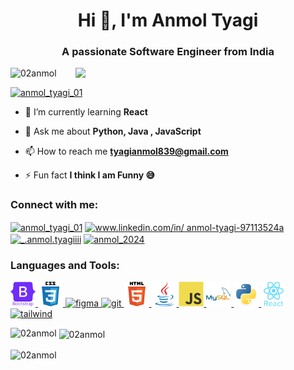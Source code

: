 <h1 align="center">Hi 👋, I'm Anmol Tyagi</h1>
<h3 align="center">A passionate Software Engineer from India</h3>

<img align="right" alit="coding" width="400" src="https://media4.giphy.com/media/Ll22OhMLAlVDb8UQWe/giphy.gif?cid=6c09b952x5p8p7mqvfn63amooe9jpihkxyzslr4minqx28u0&ep=v1_internal_gif_by_id&rid=giphy.gif&ct=s">

<p align="left"> <img src="https://komarev.com/ghpvc/?username=02anmol&label=Profile%20views&color=0e75b6&style=flat" alt="02anmol" /> </p>

<p align="left"> <a href="https://twitter.com/anmol_tyagi_01" target="blank"><img src="https://img.shields.io/twitter/follow/anmol_tyagi_01?logo=twitter&style=for-the-badge" alt="anmol_tyagi_01" /></a> </p>

- 🌱 I’m currently learning **React**

- 💬 Ask me about **Python, Java , JavaScript**

- 📫 How to reach me **tyagianmol839@gmail.com**

- ⚡ Fun fact **I think I am Funny 😅**

<h3 align="left">Connect with me:</h3>
<p align="left">
<a href="https://twitter.com/anmol_tyagi_01" target="blank"><img align="center" src="https://raw.githubusercontent.com/rahuldkjain/github-profile-readme-generator/master/src/images/icons/Social/twitter.svg" alt="anmol_tyagi_01" height="30" width="40" /></a>
<a href="https://linkedin.com/in/www.linkedin.com/in/ anmol-tyagi-97113524a" target="blank"><img align="center" src="https://raw.githubusercontent.com/rahuldkjain/github-profile-readme-generator/master/src/images/icons/Social/linked-in-alt.svg" alt="www.linkedin.com/in/ anmol-tyagi-97113524a" height="30" width="40" /></a>
<a href="https://instagram.com/_.anmol.tyagiiii" target="blank"><img align="center" src="https://raw.githubusercontent.com/rahuldkjain/github-profile-readme-generator/master/src/images/icons/Social/instagram.svg" alt="_.anmol.tyagiiii" height="30" width="40" /></a>
<a href="https://www.leetcode.com/anmol_2024" target="blank"><img align="center" src="https://raw.githubusercontent.com/rahuldkjain/github-profile-readme-generator/master/src/images/icons/Social/leet-code.svg" alt="anmol_2024" height="30" width="40" /></a>
</p>

<h3 align="left">Languages and Tools:</h3>
<p align="left"> <a href="https://getbootstrap.com" target="_blank" rel="noreferrer"> <img src="https://raw.githubusercontent.com/devicons/devicon/master/icons/bootstrap/bootstrap-plain-wordmark.svg" alt="bootstrap" width="40" height="40"/> </a> <a href="https://www.w3schools.com/css/" target="_blank" rel="noreferrer"> <img src="https://raw.githubusercontent.com/devicons/devicon/master/icons/css3/css3-original-wordmark.svg" alt="css3" width="40" height="40"/> </a> <a href="https://www.figma.com/" target="_blank" rel="noreferrer"> <img src="https://www.vectorlogo.zone/logos/figma/figma-icon.svg" alt="figma" width="40" height="40"/> </a> <a href="https://git-scm.com/" target="_blank" rel="noreferrer"> <img src="https://www.vectorlogo.zone/logos/git-scm/git-scm-icon.svg" alt="git" width="40" height="40"/> </a> <a href="https://www.w3.org/html/" target="_blank" rel="noreferrer"> <img src="https://raw.githubusercontent.com/devicons/devicon/master/icons/html5/html5-original-wordmark.svg" alt="html5" width="40" height="40"/> </a> <a href="https://www.java.com" target="_blank" rel="noreferrer"> <img src="https://raw.githubusercontent.com/devicons/devicon/master/icons/java/java-original.svg" alt="java" width="40" height="40"/> </a> <a href="https://developer.mozilla.org/en-US/docs/Web/JavaScript" target="_blank" rel="noreferrer"> <img src="https://raw.githubusercontent.com/devicons/devicon/master/icons/javascript/javascript-original.svg" alt="javascript" width="40" height="40"/> </a> <a href="https://www.mysql.com/" target="_blank" rel="noreferrer"> <img src="https://raw.githubusercontent.com/devicons/devicon/master/icons/mysql/mysql-original-wordmark.svg" alt="mysql" width="40" height="40"/> </a> <a href="https://www.python.org" target="_blank" rel="noreferrer"> <img src="https://raw.githubusercontent.com/devicons/devicon/master/icons/python/python-original.svg" alt="python" width="40" height="40"/> </a> <a href="https://reactjs.org/" target="_blank" rel="noreferrer"> <img src="https://raw.githubusercontent.com/devicons/devicon/master/icons/react/react-original-wordmark.svg" alt="react" width="40" height="40"/> </a> <a href="https://tailwindcss.com/" target="_blank" rel="noreferrer"> <img src="https://www.vectorlogo.zone/logos/tailwindcss/tailwindcss-icon.svg" alt="tailwind" width="40" height="40"/> </a> </p>

<p><img align="left" src="https://github-readme-stats.vercel.app/api/top-langs?username=02anmol&show_icons=true&locale=en&layout=compact" alt="02anmol" /></p>

<p>&nbsp;<img align="center" src="https://github-readme-stats.vercel.app/api?username=02anmol&show_icons=true&locale=en" alt="02anmol" /></p>

<p><img align="center" src="https://github-readme-streak-stats.herokuapp.com/?user=02anmol&" alt="02anmol" /></p>
